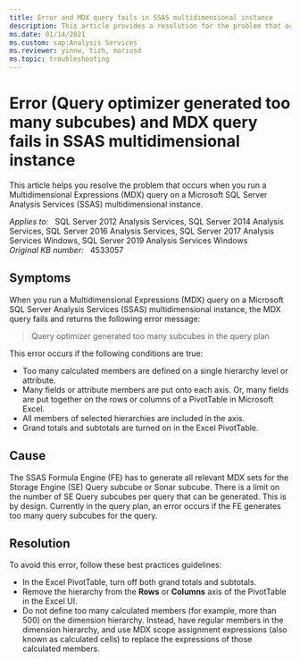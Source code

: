```yaml
---
title: Error and MDX query fails in SSAS multidimensional instance
description: This article provides a resolution for the problem that occurs when you run a Multidimensional Expressions (MDX) query on a Microsoft SQL Server Analysis Services (SSAS) multidimensional instance.
ms.date: 01/14/2021
ms.custom: sap:Analysis Services
ms.reviewer: yinnw, tizh, mariusd
ms.topic: troubleshooting
---
```

# Error (Query optimizer generated too many subcubes) and MDX query fails in SSAS multidimensional instance

This article helps you resolve the problem that occurs when you run a Multidimensional Expressions (MDX) query on a Microsoft SQL Server Analysis Services (SSAS) multidimensional instance.

_Applies to:_ &nbsp; SQL Server 2012 Analysis Services, SQL Server 2014 Analysis Services, SQL Server 2016 Analysis Services, SQL Server 2017 Analysis Services Windows, SQL Server 2019 Analysis Services Windows  
_Original KB number:_ &nbsp; 4533057

## Symptoms

When you run a Multidimensional Expressions (MDX) query on a Microsoft SQL Server Analysis Services (SSAS) multidimensional instance, the MDX query fails and returns the following error message:

> Query optimizer generated too many subcubes in the query plan

This error occurs if the following conditions are true:

- Too many calculated members are defined on a single hierarchy level or attribute.
- Many fields or attribute members are put onto each axis. Or, many fields are put together on the rows or columns of a PivotTable in Microsoft Excel.
- All members of selected hierarchies are included in the axis.
- Grand totals and subtotals are turned on in the Excel PivotTable.

## Cause

The SSAS Formula Engine (FE) has to generate all relevant MDX sets for the Storage Engine (SE) Query subcube or Sonar subcube. There is a limit on the number of SE Query subcubes per query that can be generated. This is by design. Currently in the query plan, an error occurs if the FE generates too many query subcubes for the query.

## Resolution

To avoid this error, follow these best practices guidelines:

- In the Excel PivotTable, turn off both grand totals and subtotals.
- Remove the hierarchy from the **Rows** or **Columns** axis of the PivotTable in the Excel UI.
- Do not define too many calculated members (for example, more than 500) on the dimension hierarchy. Instead, have regular members in the dimension hierarchy, and use MDX scope assignment expressions (also known as calculated cells) to replace the expressions of those calculated members.
